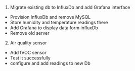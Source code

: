 1. Migrate existing db to InfluxDb and add Grafana interface
* Provision InfluxDb and remove MySQL
* Store humidity and temperature readings there
* Add Grafana to display data form influxDb
* Remove old server
2. Air quality sensor
* Add tVOC sensor
* Test it successfully
* configure and add readings to new Db

